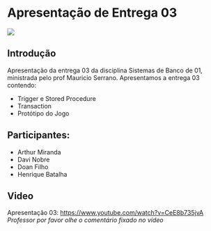 # Apresentação de Entrega 03

<img src ="https://raw.githubusercontent.com/SBD1/2023.2-Hora-de-Aventura/main/Apresenta%C3%A7%C3%B5es/img/HoraDeAventura.jpeg" >

## Introdução
Apresentação da entrega 03 da disciplina Sistemas de Banco de 01, ministrada pelo prof Mauricio Serrano. Apresentamos a entrega 03 contendo:

- Trigger e Stored Procedure
- Transaction
- Protótipo do Jogo

## Participantes:

- Arthur Miranda
- Davi Nobre
- Doan Filho
- Henrique Batalha

## Video
Apresentação 03:
<https://www.youtube.com/watch?v=CeE8b735jvA>
*Professor por favor olhe o comentário fixado no vídeo*
